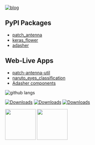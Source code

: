 [![blog](https://img.shields.io/badge/blog-live-GREEN?style=for-the-badge&logo=appveyor)](https://bhachauk.github.io)

## PyPI Packages
- [patch_antenna](https://github.com/bhachauk/patch_antenna)
- [keras_flower](https://github.com/bhachauk/keras_flower)
- [adasher](https://github.com/bhachauk/adasher)

## Web-Live Apps
- [patch-antenna-util](https://github.com/bhachauk/patch-antenna-util)
- [naruto_eyes_classification](https://github.com/bhachauk/naruto_eyes_classification)
- [Adasher components](https://adasher.herokuapp.com/)

<!---
![github stats](https://github-readme-stats.vercel.app/api?username=bhachauk&show_icons=true&hide_border=true)
--->
![github langs](https://github-readme-stats.vercel.app/api/top-langs/?username=bhachauk&layout=compact&langs_count=10&show_icons=true&hide_border=true)

[![Downloads](https://static.pepy.tech/personalized-badge/patch-antenna?period=total&units=abbreviation&left_color=black&right_color=grey&left_text=patch_antenna)](https://pepy.tech/project/patch-antenna)  [![Downloads](https://static.pepy.tech/personalized-badge/keras-flower?period=total&units=abbreviation&left_color=black&right_color=grey&left_text=keras_flower)](https://pepy.tech/project/keras-flower)  [![Downloads](https://static.pepy.tech/personalized-badge/adasher?period=total&units=abbreviation&left_color=black&right_color=grey&left_text=adasher)](https://pepy.tech/project/adasher)

<a href="https://www.tmforum.org/training-certification/certification-listing/"><img src="https://www.tmforum.org/wp-content/uploads/2020/06/AIDM-badge.png" width="100"/></a>
<a href="https://bhachauk.github.io/images/aws_ccp.png"><img src="https://images.credly.com/images/00634f82-b07f-4bbd-a6bb-53de397fc3a6/image.png" width="100"/></a>

